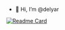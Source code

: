 - 👋 Hi, I’m @delyar


 [![Readme Card](https://github-readme-stats.vercel.app/api/pin/?username=delyar&repo=github-readme-stats)](https://github.com/delyar/github-readme-stats)
 
<!-- - 👀 I’m interested in ...
- 🌱 I’m currently learning ...
- 💞️ I’m looking to collaborate on ...
- 📫 How to reach me ... -->

<!---
delyar/delyar is a ✨ special ✨ repository because its `README.md` (this file) appears on your GitHub profile.
You can click the Preview link to take a look at your changes.
--->
